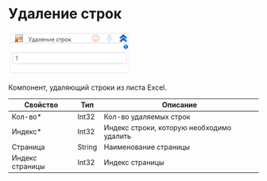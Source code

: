 # Удаление строк

![](<../../../.gitbook/assets/image (536).png>)

Компонент, удаляющий строки из листа Excel.

| Свойство        | Тип    | Описание                                  |
| --------------- | ------ | ----------------------------------------- |
| Кол-во\*        | Int32  | Кол-во удаляемых строк                    |
| Индекс\*        | Int32  | Индекс строки, которую необходимо удалить |
| Страница        | String | Наименование страницы                     |
| Индекс страницы | Int32  | Индекс страницы                           |
